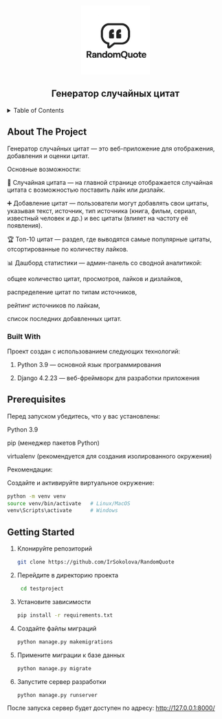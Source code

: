 <!-- PROJECT LOGO -->
<div align="center">
  <a href="https://github.com/IrSokolova/RandomQuote">
    <img src="лого.png" alt="Logo" width="160" height="160">
  </a>
</div>

<h2 align="center">Генератор случайных цитат</h2>


<!-- TABLE OF CONTENTS -->
<details>
  <summary>Table of Contents</summary>
  <ol>
    <li>
      <a href="#about-the-project">About The Project</a>
      <ul>
        <li><a href="#built-with">Built With</a></li>
      </ul>
    </li>
    <li>
        <li><a href="#prerequisites">Prerequisites</a></li>
        <li><a href="#getting-started">Getting Started</a></li>
    </li>
  </ol>
</details>



<!-- ABOUT THE PROJECT -->
## About The Project

Генератор случайных цитат — это веб-приложение для отображения, добавления и оценки цитат.

Основные возможности:

📜 Случайная цитата — на главной странице отображается случайная цитата с возможностью поставить лайк или дизлайк.

➕ Добавление цитат — пользователи могут добавлять свои цитаты, указывая текст, источник, тип источника (книга, фильм, сериал, известный человек и др.) и вес цитаты (влияет на частоту её появления).

🏆 Топ-10 цитат — раздел, где выводятся самые популярные цитаты, отсортированные по количеству лайков.

📊 Дашборд статистики — админ-панель со сводной аналитикой:

общее количество цитат, просмотров, лайков и дизлайков,

распределение цитат по типам источников,

рейтинг источников по лайкам,

список последних добавленных цитат.


### Built With

Проект создан с использованием следующих технологий:

1. Python 3.9
 — основной язык программирования

2. Django 4.2.23
 — веб-фреймворк для разработки приложения


## Prerequisites

Перед запуском убедитесь, что у вас установлены:

Python 3.9

pip
 (менеджер пакетов Python)

virtualenv
 (рекомендуется для создания изолированного окружения)

Рекомендации:

Создайте и активируйте виртуальное окружение:

```sh
python -m venv venv
source venv/bin/activate   # Linux/MacOS
venv\Scripts\activate      # Windows
```

## Getting Started

1. Клонируйте репозиторий
   ```sh
   git clone https://github.com/IrSokolova/RandomQuote
   ```
3. Перейдите в директорию проекта
   ```sh
    cd testproject
   ```
4. Установите зависимости
   ```sh
   pip install -r requirements.txt
   ```
5. Создайте файлы миграций
   ```sh
   python manage.py makemigrations
   ```
6. Примените миграции к базе данных
   ```sh
   python manage.py migrate
   ```
7. Запустите сервер разработки
   ```sh
   python manage.py runserver
   ```

После запуска сервер будет доступен по адресу: http://127.0.0.1:8000/

